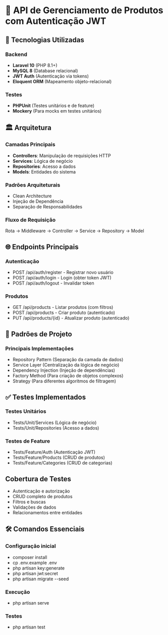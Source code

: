 # 🚀 API de Gerenciamento de Produtos com Autenticação JWT

## 🔧 Tecnologias Utilizadas

### Backend
- **Laravel 10** (PHP 8.1+)
- **MySQL 8** (Database relacional)
- **JWT Auth** (Autenticação via tokens)
- **Eloquent ORM** (Mapeamento objeto-relacional)

### Testes
- **PHPUnit** (Testes unitários e de feature)
- **Mockery** (Para mocks em testes unitários)

## 🏛 **Arquitetura**
### Camadas Principais
- **Controllers**: Manipulação de requisições HTTP
- **Services**: Lógica de negócio
- **Repositories**: Acesso a dados
- **Models**: Entidades do sistema

### Padrões Arquiteturais
- Clean Architecture
- Injeção de Dependência
- Separação de Responsabilidades

### Fluxo de Requisição
Rota → Middleware → Controller → Service → Repository → Model

## 🌐 Endpoints Principais
### Autenticação
- POST /api/auth/register - Registrar novo usuário
- POST /api/auth/login - Login (obter token JWT)
- POST /api/auth/logout - Invalidar token

### Produtos
- GET /api/products - Listar produtos (com filtros)
- POST /api/products - Criar produto (autenticado)
- PUT /api/products/{id} - Atualizar produto (autenticado)

## 🧩 Padrões de Projeto
### Principais Implementações
- Repository Pattern (Separação da camada de dados)
- Service Layer (Centralização da lógica de negócio)
- Dependency Injection (Injeção de dependências)
- Factory Method (Para criação de objetos complexos)
- Strategy (Para diferentes algoritmos de filtragem)

## ✅ Testes Implementados
### Testes Unitários
- Tests/Unit/Services (Lógica de negócio)
- Tests/Unit/Repositories (Acesso a dados)

### Testes de Feature
- Tests/Feature/Auth (Autenticação JWT)
- Tests/Feature/Products (CRUD de produtos)
- Tests/Feature/Categories (CRUD de categorias)

## Cobertura de Testes
- Autenticação e autorização
- CRUD completo de produtos
- Filtros e buscas
- Validações de dados
- Relacionamentos entre entidades

## 🛠 Comandos Essenciais
### Configuração inicial
- composer install
- cp .env.example .env
- php artisan key:generate
- php artisan jwt:secret
- php artisan migrate --seed

### Execução
- php artisan serve

### Testes
- php artisan test